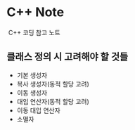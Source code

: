 # C++ Note

&nbsp;C++ 코딩 참고 노트


## 클래스 정의 시 고려해야 할 것들

- 기본 생성자
- 복사 생성자(동적 할당 고려)
- 이동 생성자
- 대입 연산자(동적 할당 고려)
- 이동 대입 연산자
- 소멸자
